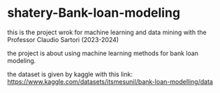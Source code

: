 # shatery-Bank-loan-modeling

this is the project wrok for machine learning and data mining with the Professor Claudio Sartori (2023-2024)

the project is about using machine learning methods for bank loan modeling.

the dataset is given by kaggle with this link:
https://www.kaggle.com/datasets/itsmesunil/bank-loan-modelling/data



